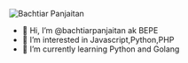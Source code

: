 ![Bachtiar Panjaitan](https://api.bataxdev.com/bachtiarpanjaitan.jpg)

- 👋 Hi, I’m @bachtiarpanjaitan ak BEPE
- 👀 I’m interested in Javascript,Python,PHP
- 🌱 I’m currently learning Python and Golang

<!---
bachtiarpanjaitan/bachtiarpanjaitan is a ✨ special ✨ repository because its `README.md` (this file) appears on your GitHub profile.
You can click the Preview link to take a look at your changes.
--->
